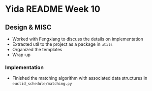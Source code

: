 # Yida README Week 10

## Design & MISC

- Worked with Fengxiang to discuss the details on implementation
- Extracted util to the project as a package in `utils`
- Organized the templates 
- Wrap-up

### Implementation

- Finished the matching algorithm with associated data structures in `euclid_schedule/matching.py`

